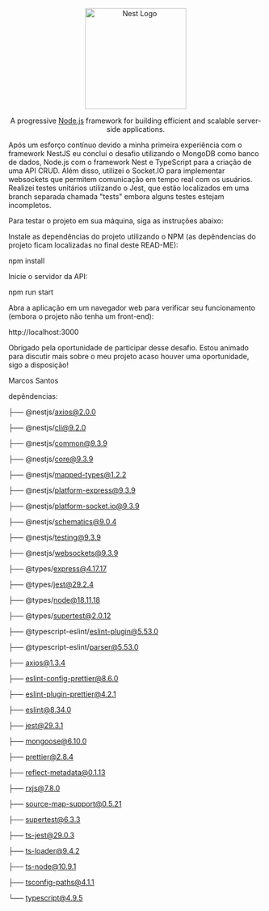<p align="center">
  <a href="http://nestjs.com/" target="blank"><img src="https://nestjs.com/img/logo-small.svg" width="200" alt="Nest Logo" /></a>
</p>

[circleci-image]: https://img.shields.io/circleci/build/github/nestjs/nest/master?token=abc123def456
[circleci-url]: https://circleci.com/gh/nestjs/nest

  <p align="center">A progressive <a href="http://nodejs.org" target="_blank">Node.js</a> framework for building efficient and scalable server-side applications.
  
Após um esforço contínuo devido a minha primeira experiência com o framework NestJS eu concluí o desafio utilizando o MongoDB como banco de dados, Node.js com o framework Nest e TypeScript para a criação de uma API CRUD. Além disso, utilizei o Socket.IO para implementar websockets que permitem comunicação em tempo real com os usuários. Realizei testes unitários utilizando o Jest, que estão localizados em uma branch separada chamada "tests" embora alguns testes estejam incompletos.

Para testar o projeto em sua máquina, siga as instruções abaixo:

Instale as dependências do projeto utilizando o NPM (as depêndencias do projeto ficam localizadas no final deste READ-ME):

npm install

Inicie o servidor da API:

npm run start

Abra a aplicação em um navegador web para verificar seu funcionamento (embora o projeto não tenha um front-end):

http://localhost:3000

Obrigado pela oportunidade de participar desse desafio. Estou animado para discutir mais sobre o meu projeto acaso houver uma oportunidade, sigo a disposição!

Marcos Santos

depêndencias:

├── @nestjs/axios@2.0.0

├── @nestjs/cli@9.2.0

├── @nestjs/common@9.3.9

├── @nestjs/core@9.3.9

├── @nestjs/mapped-types@1.2.2

├── @nestjs/platform-express@9.3.9

├── @nestjs/platform-socket.io@9.3.9

├── @nestjs/schematics@9.0.4

├── @nestjs/testing@9.3.9

├── @nestjs/websockets@9.3.9

├── @types/express@4.17.17

├── @types/jest@29.2.4

├── @types/node@18.11.18

├── @types/supertest@2.0.12

├── @typescript-eslint/eslint-plugin@5.53.0

├── @typescript-eslint/parser@5.53.0

├── axios@1.3.4

├── eslint-config-prettier@8.6.0

├── eslint-plugin-prettier@4.2.1

├── eslint@8.34.0

├── jest@29.3.1

├── mongoose@6.10.0

├── prettier@2.8.4

├── reflect-metadata@0.1.13

├── rxjs@7.8.0

├── source-map-support@0.5.21

├── supertest@6.3.3

├── ts-jest@29.0.3

├── ts-loader@9.4.2

├── ts-node@10.9.1

├── tsconfig-paths@4.1.1

└── typescript@4.9.5
